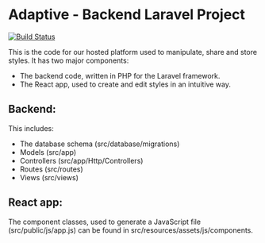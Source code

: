 # Adaptive - Backend Laravel Project

[![Build Status](https://travis-ci.com/HarriBellThomas/adaptive-php.svg?token=zdqxmjKjYitf3HJEzgrp&branch=master)](https://travis-ci.com/HarriBellThomas/adaptive-php)

This is the code for our hosted platform used to manipulate, share and store styles.
It has two major components:
* The backend code, written in PHP for the Laravel framework.
* The React app, used to create and edit styles in an intuitive way.

## Backend:
This includes:
* The database schema (src/database/migrations)
* Models (src/app)
* Controllers (src/app/Http/Controllers)
* Routes (src/routes)
* Views (src/views)

## React app:
The component classes, used to generate a JavaScript file (src/public/js/app.js) can be found in
src/resources/assets/js/components.
